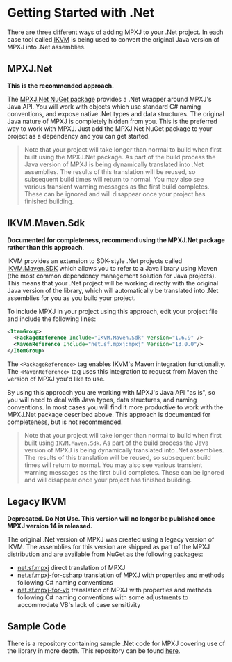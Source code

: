 # Getting Started with .Net
There are three different ways of adding MPXJ to your .Net project. In each case
tool called [IKVM](https://github.com/ikvmnet/ikvm)
is being used to convert the original Java version of MPXJ into .Net assemblies.

## MPXJ.Net
**This is the recommended approach.**

The [MPXJ.Net NuGet package](https://www.nuget.org/packages/MPXJ.Net)
provides a .Net wrapper around MPXJ's Java API. You will work
with objects which use standard C# naming conventions, and expose native .Net
types and data structures. The original Java nature of MPXJ is completely
hidden from you. This is the preferred way to work with MPXJ. Just add the 
MPXJ.Net NuGet package to your project as a dependency and you can get started.

> Note that your project will take longer than normal to build when first
> built using the MPXJ.Net package. As part of the build process the Java
> version of MPXJ is being dynamically translated into .Net assemblies.
> The results of this translation will be reused, so subsequent build times will
> return to normal. You may also see various transient warning messages as the
> first build completes. These can be ignored and will disappear once your
> project has finished building.

## IKVM.Maven.Sdk
**Documented for completeness, recommend using the MPXJ.Net package rather than
this approach**.

IKVM provides an extension to SDK-style .Net
projects called [IKVM.Maven.SDK](https://www.nuget.org/packages/IKVM.Maven.Sdk)
which allows you to refer to a Java library using Maven (the
most common dependency management solution for Java projects). This means that
your .Net project will be working directly with the original Java version of
the library, which will automatically be translated into .Net assemblies for
you as you build your project.

To include MPXJ in your project using this approach, edit
your project file and include the following lines:

```xml
<ItemGroup>
  <PackageReference Include="IKVM.Maven.Sdk" Version="1.6.9" />
  <MavenReference Include="net.sf.mpxj:mpxj" Version="13.0.0"/>
</ItemGroup>
```

The `<PackageReference>` tag enables IKVM's Maven integration functionality. The
`<MavenReference>` tag uses this integration to request from Maven the version
of MPXJ you'd like to use.

By using this approach you are working with MPXJ's Java API "as is", so you will
need to deal with Java types, data structures, and naming conventions. In most
cases you will find it more productive to work with the MPXJ.Net package
described above. This approach is documented for completeness, but is not
recommended.

> Note that your project will take longer than normal to build when first
> built using `IKVM.Maven.Sdk`. As part of the build process the Java
> version of MPXJ is being dynamically translated into .Net assemblies.
> The results of this translation will be reused, so subsequent build times will
> return to normal. You may also see various transient warning messages as the
> first build completes. These can be ignored and will disappear once your
> project has finished building.


## Legacy IKVM
**Deprecated. Do Not Use. This version will no longer be published once
MPXJ version 14 is released.**

The original .Net version of MPXJ was created using a legacy version of IKVM.
The assemblies for this version are shipped as part of the MPXJ distribution and
are available from NuGet as the following packages:

* [net.sf.mpxj](https://www.nuget.org/packages/net.sf.mpxj) direct translation of MPXJ
* [net.sf.mpxj-for-csharp](https://www.nuget.org/packages/net.sf.mpxj-for-csharp) translation of MPXJ with properties and methods following C# naming conventions
* [net.sf.mpxj-for-vb](https://www.nuget.org/packages/net.sf.mpxj-for-vb) translation of MPXJ with properties and methods following C# naming conventions with some adjustments to accommodate VB's lack of case sensitivity

## Sample Code
There is a repository containing sample .Net
code for MPXJ covering use of the library in more depth. This repository 
can be found [here](https://github.com/joniles/mpxj-dotnet-samples).
